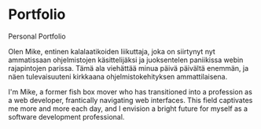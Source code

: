 # Portfolio
Personal Portfolio


Olen Mike, entinen kalalaatikoiden liikuttaja, joka on siirtynyt nyt ammatissaan ohjelmistojen käsittelijäksi ja juoksentelen paniikissa webin rajapintojen parissa. Tämä ala viehättää minua päivä päivältä enemmän, ja näen tulevaisuuteni kirkkaana ohjelmistokehityksen ammattilaisena.

I'm Mike, a former fish box mover who has transitioned into a profession as a web developer, frantically navigating web interfaces. This field captivates me more and more each day, and I envision a bright future for myself as a software development professional.